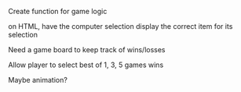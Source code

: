 Create function for game logic

on HTML, have the computer selection display the correct item for its selection

Need a game board to keep track of wins/losses

Allow player to select best of 1, 3, 5 games wins

Maybe animation? 
